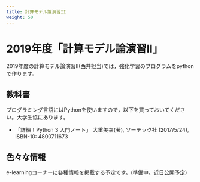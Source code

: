 ```yaml
---
title: 計算モデル論演習II
weight: 50
---
```


# 2019年度「計算モデル論演習II」

2019年度の計算モデル論演習II(西井担当)では，強化学習のプログラムをpythonで作ります。

<!--
- 計算モデル論IIは川村先生と西井が担当します。
- [スケジュール表](http://ds26.cc.yamaguchi-u.ac.jp/~progkawa/gakunai/CompModel/)
-->

## 教科書

プログラミング言語にはPythonを使いますので，以下を買っておいてください。大学生協にあります。

- 「詳細！Python 3 入門ノート」	大重美幸(著), ソーテック社 (2017/5/24), ISBN-10: 4800711673


<!--
## 実習の準備

10/1(月)の実習には以下を準備してください。
- ノートパソコン
	- 忘れたヒトは学務係で借りましょう
- **情報コンセントにパソコンを接続するケーブル**
	+ 無線LANよりも高速に，より確実に接続できます。
- [google colaboratory](https://colab.research.google.com/)にログインできるように，**google のアカウント**を作っておく。
	+ すでにアカウントのあるヒトは，上記サイトにログインできるか確認しておく

-->
## 色々な情報

e-learningコーナーに各種情報を掲載する予定です。(準備中。近日公開予定)

<!--

-  [e-learningコーナー「2018計算モデル論演習II」](https://mdcs4s.cc.yamaguchi-u.ac.jp/moodle/course/view.php?id=15898&noprocess)
- 上記ページに入るときに登録キーの入力を求められることがあります。講義で説明します。
- 毎週の演習時には必ずログインして出席登録してください。
- **宿題**の〆切もよく確認して忘れずにしましょう。
-->